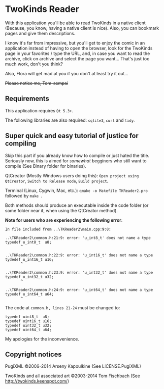 TwoKinds Reader
==============
With this application you'll be able to read TwoKinds in a native client (Because, you know, having a native client is nice).
Also, you can bookmark pages and give them descriptions.

I know it's far from impressive, but you'll get to enjoy the comic in an application instead of having to open the browser, look for the TwoKinds page in your favorites / type the URL, and, in case you want to read the archive, click on archive and select the page you want... That's just too much work, don't you think?

Also, Flora will get mad at you if you don't at least try it out...

~~Please notice me, Tom-sempai~~

Requirements
--------------
This application requires ```Qt 5.3+```.

The following libraries are also required: ```sqlite3```, ```curl``` and ```tidy```.

Super quick and easy tutorial of justice for compiling
--------------
Skip this part if you already know how to compile or just hated the title. 
Seriously now, this is aimed for *somewhat* begginers who still want to compile (See Binary folder for binaries).

QtCreator (Mostly Windows users doing this):  ```Open project using QtCreator```,  ```Switch to Release mode```, ```Build project```.

Terminal (Linux, Cygwin, Mac, etc.): ```qmake -o Makefile TKReader2.pro ``` followed by  ```make ```.

Both methods should produce an executable inside the code folder (or some folder near it, when using the QtCreator method).

<b>Note for users who are experiencing the following error:</b>
  ```
  In file included from ..\TKReader2\main.cpp:9:0:
  
..\TKReader2\common.h:21:9: error: 'u_int8_t' does not name a type
 typedef u_int8_t  u8;
         ^
         
..\TKReader2\common.h:22:9: error: 'u_int16_t' does not name a type
 tydedef u_int16_t u16;
         ^

..\TKReader2\common.h:23:9: error: 'u_int32_t' does not name a type
 typedef u_int32_t u32;
         ^

..\TKReader2\common.h:24:9: error: 'u_int64_t' does not name a type
 typedef u_int64_t u64;
         ^
  ```
  
  The code at ```common.h, lines 21-24``` must be changed to:
  ```
typedef uint8_t  u8;
typedef uint16_t u16;
typedef uint32_t u32;
typedef uint64_t u64;
  ```
  
  My apologies for the inconvenience.

Copyright notices
--------------

PugiXML ©2006-2014 Arseny Kapoulkine (See LICENSE.PugiXML)

TwoKinds and all associated art ©2003-2014 Tom Fischbach (See http://twokinds.keenspot.com/)
